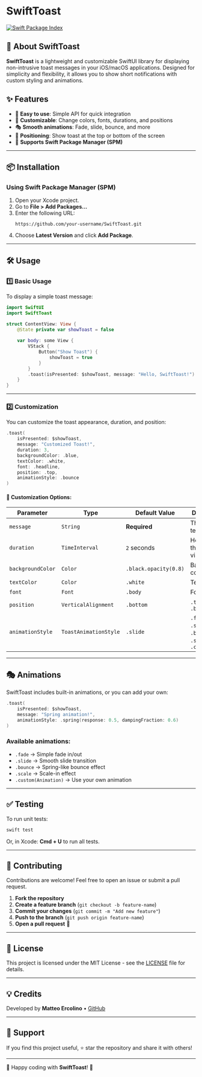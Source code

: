# SwiftToast

[![Swift Package Index](https://swiftpackageindex.com/matthew-2000/SwiftToast/badge.svg)](https://swiftpackageindex.com/matthew-2000/SwiftToast)

## 🚀 About SwiftToast
**SwiftToast** is a lightweight and customizable SwiftUI library for displaying non-intrusive toast messages in your iOS/macOS applications. Designed for simplicity and flexibility, it allows you to show short notifications with custom styling and animations.

## ✨ Features
- 📌 **Easy to use**: Simple API for quick integration
- 🎨 **Customizable**: Change colors, fonts, durations, and positions
- 🎭 **Smooth animations**: Fade, slide, bounce, and more
- 🎯 **Positioning**: Show toast at the top or bottom of the screen
- 🔄 **Supports Swift Package Manager (SPM)**

---

## 📦 Installation

### **Using Swift Package Manager (SPM)**
1. Open your Xcode project.
2. Go to **File > Add Packages...**
3. Enter the following URL:
   ```
   https://github.com/your-username/SwiftToast.git
   ```
4. Choose **Latest Version** and click **Add Package**.

---

## 🛠 Usage

### **1️⃣ Basic Usage**
To display a simple toast message:

```swift
import SwiftUI
import SwiftToast

struct ContentView: View {
    @State private var showToast = false
    
    var body: some View {
        VStack {
            Button("Show Toast") {
                showToast = true
            }
        }
        .toast(isPresented: $showToast, message: "Hello, SwiftToast!")
    }
}
```

---

### **2️⃣ Customization**
You can customize the toast appearance, duration, and position:

```swift
.toast(
    isPresented: $showToast,
    message: "Customized Toast!",
    duration: 3,
    backgroundColor: .blue,
    textColor: .white,
    font: .headline,
    position: .top,
    animationStyle: .bounce
)
```

#### 🎨 **Customization Options:**
| Parameter         | Type               | Default Value          | Description |
|------------------|--------------------|------------------------|-------------|
| `message`       | `String`           | **Required**           | The toast text |
| `duration`      | `TimeInterval`      | `2` seconds            | How long the toast is visible |
| `backgroundColor` | `Color`           | `.black.opacity(0.8)`   | Background color |
| `textColor`     | `Color`             | `.white`               | Text color |
| `font`          | `Font`              | `.body`                | Font style |
| `position`      | `VerticalAlignment` | `.bottom`              | `.top` or `.bottom` |
| `animationStyle` | `ToastAnimationStyle` | `.slide`          | `.fade`, `.slide`, `.bounce`, `.scale`, `.custom(...)` |

---

## 🎭 Animations
SwiftToast includes built-in animations, or you can add your own:
```swift
.toast(
    isPresented: $showToast,
    message: "Spring animation!",
    animationStyle: .spring(response: 0.5, dampingFraction: 0.6)
)
```

### **Available animations:**
- `.fade` → Simple fade in/out
- `.slide` → Smooth slide transition
- `.bounce` → Spring-like bounce effect
- `.scale` → Scale-in effect
- `.custom(Animation)` → Use your own animation

---

## ✅ Testing
To run unit tests:
```sh
swift test
```
Or, in Xcode: **Cmd + U** to run all tests.

---

## 🌟 Contributing
Contributions are welcome! Feel free to open an issue or submit a pull request.

1. **Fork the repository**
2. **Create a feature branch** (`git checkout -b feature-name`)
3. **Commit your changes** (`git commit -m "Add new feature"`)
4. **Push to the branch** (`git push origin feature-name`)
5. **Open a pull request** 🚀

---

## 📄 License
This project is licensed under the MIT License - see the [LICENSE](LICENSE) file for details.

---

## 💡 Credits
Developed by **Matteo Ercolino** • [GitHub](https://github.com/matthew-2000)

---

## 📢 Support
If you find this project useful, ⭐️ star the repository and share it with others!

---

🚀 Happy coding with **SwiftToast**! 🎉

